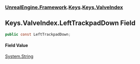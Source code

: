 ### [UnrealEngine.Framework](./UnrealEngine-Framework.md 'UnrealEngine.Framework').[Keys](./Keys.md 'UnrealEngine.Framework.Keys').[Keys.ValveIndex](./Keys-ValveIndex.md 'UnrealEngine.Framework.Keys.ValveIndex')
## Keys.ValveIndex.LeftTrackpadDown Field
  
```csharp
public const LeftTrackpadDown;
```
#### Field Value
[System.String](https://docs.microsoft.com/en-us/dotnet/api/System.String 'System.String')  
